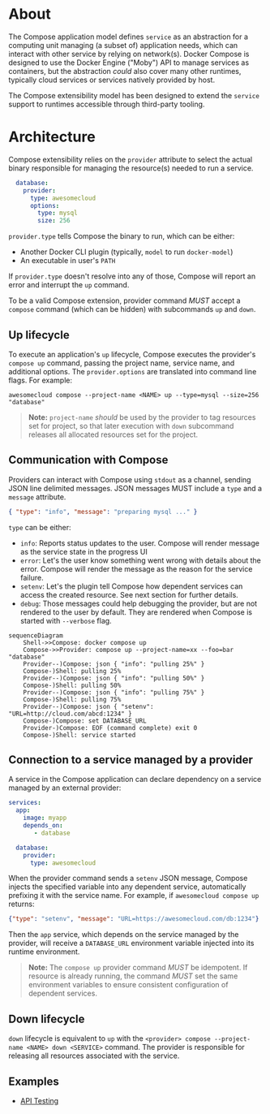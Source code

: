 # About

The Compose application model defines `service` as an abstraction for a computing unit managing (a subset of)
application needs, which can interact with other service by relying on network(s). Docker Compose is designed 
to use the Docker Engine ("Moby") API to manage services as containers, but the abstraction _could_ also cover 
many other runtimes, typically cloud services or services natively provided by host.

The Compose extensibility model has been designed to extend the `service` support to runtimes accessible through
third-party tooling.

# Architecture

Compose extensibility relies on the `provider` attribute to select the actual binary responsible for managing
the resource(s) needed to run a service.

```yaml
  database:
    provider:
      type: awesomecloud
      options:
        type: mysql
        size: 256
```

`provider.type` tells Compose the binary to run, which can be either:
- Another Docker CLI plugin (typically, `model` to run `docker-model`)
- An executable in user's `PATH`

If `provider.type` doesn't resolve into any of those, Compose will report an error and interrupt the `up` command.

To be a valid Compose extension, provider command *MUST* accept a `compose` command (which can be hidden)
with subcommands `up` and `down`.

## Up lifecycle

To execute an application's `up` lifecycle, Compose executes the provider's `compose up` command, passing 
the project name, service name, and additional options. The `provider.options` are translated 
into command line flags. For example:
```console
awesomecloud compose --project-name <NAME> up --type=mysql --size=256 "database"
```

> __Note:__ `project-name` _should_ be used by the provider to tag resources
> set for project, so that later execution with `down` subcommand releases 
> all allocated resources set for the project.

## Communication with Compose

Providers can interact with Compose using `stdout` as a channel, sending JSON line delimited messages.
JSON messages MUST include a `type` and a `message` attribute.
```json
{ "type": "info", "message": "preparing mysql ..." }
```

`type` can be either:
- `info`: Reports status updates to the user. Compose will render message as the service state in the progress UI
- `error`: Let's the user know something went wrong with details about the error. Compose will render the message as the reason for the service failure.
- `setenv`: Let's the plugin tell Compose how dependent services can access the created resource. See next section for further details.
- `debug`: Those messages could help debugging the provider, but are not rendered to the user by default. They are rendered when Compose is started with `--verbose` flag.

```mermaid
sequenceDiagram
    Shell->>Compose: docker compose up
    Compose->>Provider: compose up --project-name=xx --foo=bar "database"
    Provider--)Compose: json { "info": "pulling 25%" }
    Compose-)Shell: pulling 25%
    Provider--)Compose: json { "info": "pulling 50%" }
    Compose-)Shell: pulling 50%
    Provider--)Compose: json { "info": "pulling 75%" }
    Compose-)Shell: pulling 75%
    Provider--)Compose: json { "setenv": "URL=http://cloud.com/abcd:1234" }
    Compose-)Compose: set DATABASE_URL
    Provider-)Compose: EOF (command complete) exit 0
    Compose-)Shell: service started
```

## Connection to a service managed by a provider

A service in the Compose application can declare dependency on a service managed by an external provider: 

```yaml
services:
  app:
    image: myapp 
    depends_on:
       - database

  database:
    provider:
      type: awesomecloud
```

When the provider command sends a `setenv` JSON message, Compose injects the specified variable into any dependent service,
automatically prefixing it with the service name. For example, if `awesomecloud compose up` returns:
```json
{"type": "setenv", "message": "URL=https://awesomecloud.com/db:1234"}
```
Then the `app` service, which depends on the service managed by the provider, will receive a `DATABASE_URL` environment variable injected
into its runtime environment.

> __Note:__  The `compose up` provider command _MUST_ be idempotent. If resource is already running, the command _MUST_ set
> the same environment variables to ensure consistent configuration of dependent services.

## Down lifecycle

`down` lifecycle is equivalent to `up` with the `<provider> compose --project-name <NAME> down <SERVICE>` command.
The provider is responsible for releasing all resources associated with the service. 

## Examples

* [API Testing](https://github.com/LinuxSuRen/api-testing/blob/master/cmd/compose.go)
